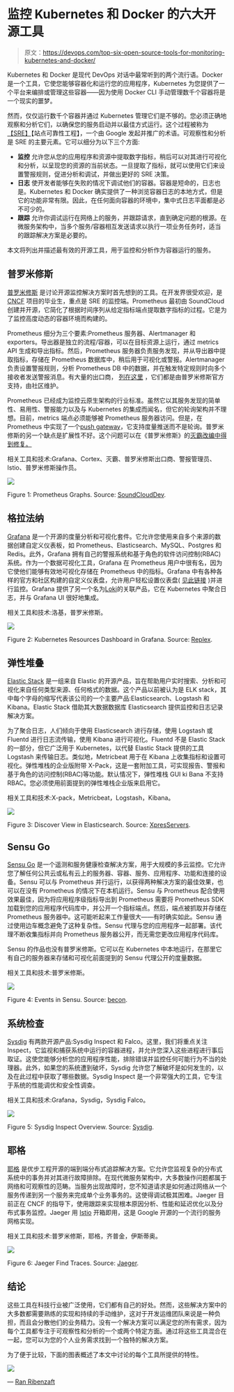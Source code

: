 # 监控 Kubernetes 和 Docker 的六大开源工具

> 原文：<https://devops.com/top-six-open-source-tools-for-monitoring-kubernetes-and-docker/>

Kubernetes 和 Docker 是现代 DevOps 对话中最常听到的两个流行语。Docker 是一个工具，它使您能够容器化和运行您的应用程序，Kubernetes 为您提供了一个平台来编排或管理这些容器——因为使用 Docker CLI 手动管理数千个容器将是一个现实的噩梦。

然而，仅仅运行数千个容器并通过 Kubernetes 管理它们是不够的。您必须正确地观察和分析它们，以确保您的服务启动并以最佳方式运行。这个过程被称为[【SRE】](https://en.wikipedia.org/wiki/Site_Reliability_Engineering)【站点可靠性工程】，一个由 Google 发起并推广的术语。可观察性和分析是 SRE 的主要元素。它可以细分为以下三个方面:

*   **监控** 允许您从您的应用程序和资源中提取数字指标，稍后可以对其进行可视化和分析，以呈现您的资源的当前状态。一旦提取了指标，就可以使用它们来设置警报规则，促进分析和调试，并做出更好的 SRE 决策。
*   **日志** 使开发者能够在失败的情况下调试他们的容器。容器是短命的，日志也是。Kubernetes 和 Docker 确实提供了一种浏览容器日志的本地方式，但是它的功能非常有限。因此，在任何面向容器的环境中，集中式日志平面都是必不可少的。
*   **跟踪** 允许你调试运行在网络上的服务，并跟踪请求，直到确定问题的根源。在微服务架构中，当多个服务/容器相互发送请求以执行一项业务任务时，适当的跟踪解决方案是必要的。

本文将列出并描述最有效的开源工具，用于监控和分析作为容器运行的服务。

## **普罗米修斯**

[普罗米修斯](https://prometheus.io/) 是讨论开源监控解决方案时首先想到的工具。在开发界很受欢迎，是 [CNCF](https://www.cncf.io/announcement/2018/08/09/prometheus-graduates/) 项目的毕业生，重点是 SRE 的监控端。Prometheus 最初由 SoundCloud 创建并开源，它简化了根据时间序列从给定指标端点提取数字指标的过程。它是为了监控高度动态的容器环境而构建的。

Prometheus 细分为三个要素:Prometheus 服务器、Alertmanager 和 exporters。导出器是独立的流程/容器，可以在目标资源上运行，通过 metrics API 生成和导出指标。然后，Prometheus 服务器负责服务发现，并从导出器中提取指标，存储在 Prometheus 数据库中，稍后用于可视化或警报。Alertmanager 负责设置警报规则，分析 Prometheus DB 中的数据，并在触发特定规则时向多个接收者发送警报消息。有大量的出口商， [列在这里](https://prometheus.io/docs/instrumenting/exporters/) ，它们都是由普罗米修斯官方支持，由社区维护。

Prometheus 已经成为监控云原生架构的行业标准。虽然它以其服务发现的简单性、易用性、警报能力以及与 Kubernetes 的集成而闻名，但它的轮询架构并不理想。目前，metrics 端点必须能够被 Prometheus 服务器访问。但是，在 Prometheus 中实现了一个[push gateway](https://prometheus.io/docs/practices/pushing/)，它支持度量推送而不是轮询。普罗米修斯的另一个缺点是扩展性不好。这个问题可以在《普罗米修斯》的[灭霸改编中得到修复。](https://improbable.io/blog/thanos-prometheus-at-scale)

相关工具和技术:Grafana、Cortex、灭霸、普罗米修斯出口商、警报管理员、Istio、普罗米修斯操作员。

![](img/801a119178d88a771a8c0c026c21c9e9.png)

Figure 1: Prometheus Graphs. Source: [SoundCloudDev](https://developers.soundcloud.com/blog/prometheus-monitoring-at-soundcloud?source=post_page---------------------------).

## **格拉法纳**

[Grafana](https://grafana.com/) 是一个开源的度量分析和可视化套件。它允许您使用来自多个来源的数据创建自定义仪表板，如 Prometheus、Elasticsearch、MySQL、Postgres 和 Redis。此外，Grafana 拥有自己的警报系统和基于角色的软件访问控制(RBAC)系统。作为一个数据可视化工具，Grafana 在 Prometheus 用户中很有名，因为它使他们能够有效地可视化存储在 Prometheus 中的指标。Grafana 中有各种各样的官方和社区构建的自定义仪表盘，允许用户轻松设置仪表盘( [见此链接](https://grafana.com/grafana/dashboards) )并进行监控。Grafana 提供了另一个名为[Loki](https://github.com/grafana/loki/blob/master/docs/README.md)的关联产品，它在 Kubernetes 中聚合日志，并与 Grafana UI 很好地集成。

相关工具和技术:洛基，普罗米修斯。

![](img/ec43856ae2a4d70d7b4cb1d5eae943d3.png)

Figure 2: Kubernetes Resources Dashboard in Grafana. Source: [Replex](https://www.replex.io/blog/kubernetes-in-production-the-ultimate-guide-to-monitoring-resource-metrics-with-grafana).

## **弹性堆叠**

[Elastic Stack](https://www.elastic.co/products/) 是一组来自 Elastic 的开源产品，旨在帮助用户实时搜索、分析和可视化来自任何类型来源、任何格式的数据。这个产品以前被认为是 ELK stack，其中每个字母的缩写代表该公司的一个主要产品:Elasticsearch、Logstash 和 Kibana。Elastic Stack 借助其大数据数据库 Elasticsearch 提供监控和日志记录解决方案。

为了聚合日志，人们倾向于使用 Elasticsearch 进行存储，使用 Logstash 或 Fluentd 进行日志流传输，使用 Kibana 进行可视化。Fluentd 不是 Elastic Stack 的一部分，但它广泛用于 Kubernetes，以代替 Elastic Stack 提供的工具 Logstash 来传输日志。类似地，Metricbeat 用于在 Kibana 上收集指标和设置可视化。弹性堆栈的企业版附带 X-Pack，这是一套附加工具，可实现报告、警报和基于角色的访问控制(RBAC)等功能。默认情况下，弹性堆栈 GUI ki Bana 不支持 RBAC。您必须使用前面提到的弹性堆栈企业版来启用它。

相关工具和技术:X-pack，Metricbeat，Logstash，Kibana。

![](img/7cb66de1071d9ba02ebbf434a5c1033f.png)

Figure 3: Discover View in Elasticsearch. Source: [XpresServers](https://www.xpresservers.com/how-to-set-up-an-elasticsearch-fluentd-and-kibana-efk-logging-stack-on-kubernetes/).

## **Sensu Go**

[Sensu Go](https://sensu.io/) 是一个遥测和服务健康检查解决方案，用于大规模的多云监控。它允许您了解任何公共云或私有云上的服务器、容器、服务、应用程序、功能和连接的设备。Sensu 可以与 Prometheus 并行运行，以获得两种解决方案的最佳效果，也可以在没有 Prometheus 的情况下在本机运行。Sensu 与 Prometheus 配合使用效果最佳，因为将应用程序级指标导出到 Prometheus 需要将 Prometheus SDK 加载到您的应用程序代码库中，并公开一个指标端点。然后，端点被抓取并存储在 Prometheus 服务器中。这可能听起来工作量很大——有时确实如此。Sensu 通过使用边车概念避免了这种复杂性。Sensu 代理与您的应用程序一起部署。该代理不断收集指标并向 Prometheus 服务器公开，而无需您更改应用程序代码库。

Sensu 的作品也没有普罗米修斯。它可以在 Kubernetes 中本地运行，在那里它有自己的服务器来存储和可视化前面提到的 Sensu 代理公开的度量数据。

相关工具和技术:普罗米修斯。

![](img/2173ab25b7b10a703d9a5fd17929f488.png)

Figure 4: Events in Sensu. Source: [becon](https://www.becon.de/new-it-monitoring-solution-sensu-go-part-1-of-3/?lang=en).

## **系统检查**

[Sysdig](https://sysdig.com/opensource/inspect/) 有两款开源产品:Sysdig Inspect 和 Falco。这里，我们将重点关注 Inspect，它监视和捕获系统中运行的容器进程，并允许您深入这些进程进行事后取证。这使您能够分析您的应用程序性能，排除错误并监控任何可能行为不当的处理器。此外，如果您的系统遭到破坏，Sysdig 允许您了解破坏是如何发生的，以及在此过程中获取了哪些数据。Sysdig Inspect 是一个非常强大的工具，它专注于系统的性能调优和安全性调查。

相关工具和技术:Grafana，Sysdig，Sysdig Falco。

![](img/c115b5119ba1eb8cb5960c1d1d47fb8e.png)

Figure 5: Sysdig Inspect Overview. Source: [Sysdig](https://sysdig.com/blog/sysdig-inspect/).

## 耶格

[耶格](https://www.jaegertracing.io/) 是优步工程开源的端到端分布式追踪解决方案。它允许您监视复杂的分布式系统中的事务并对其进行故障排除。在现代微服务架构中，大多数操作问题都属于网络和可观察性的范畴。当服务出现故障时，您不知道请求是如何通过网络从一个服务传递到另一个服务来完成单个业务事务的。这使得调试极其困难。Jaeger 目前正在 CNCF 的指导下，使用跟踪来实现根本原因分析、性能和延迟优化以及分布式事务监控。Jaeger 用 [Istio](https://istio.io/) 开箱即用，这是 Google 开源的一个流行的服务网格实现。

相关工具和技术:普罗米修斯，耶格，齐普金，伊斯蒂奥。

![](img/a38157f84d76f9bffce5ebd95bfbc98b.png)

Figure 6: Jaeger Find Traces. Source: [Jaeger](https://www.jaegertracing.io/docs/next-release/).

## **结论**

这些工具在科技行业被广泛使用，它们都有自己的好处。然而，这些解决方案中的大多数都需要熟练的实现和持续的手动维护，这对于开发运维团队来说是一种负担，而且会分散他们的业务精力。没有一个解决方案可以满足您的所有需求，因为每个工具都专注于可观察性和分析的一个或两个特定方面。通过将这些工具混合在一起，您可以为您的个人业务需求找到一个独特的解决方案。

为了便于比较，下面的图表概述了本文中讨论的每个工具所提供的特性。

![](img/73b4625cbd2f4a6f6fdbf41c7d467582.png)

— [Ran Ribenzaft](https://devops.com/author/ran-ribenzaft/)